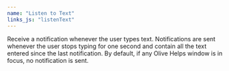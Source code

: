 ```yaml
---
name: "Listen to Text"
links_js: "listenText"
---
```

Receive a notification whenever the user types text. Notifications are sent whenever the user stops typing for one second and contain all the text entered since the last notification. By default, if any Olive Helps window is in focus, no notification is sent.
